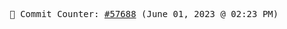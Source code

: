 <p align="center">
    <samp>
        📮 Commit Counter: <a href="https://github.com/Javascript-void0/Javascript-void0/commits/main">#57688</a> (June 01, 2023 @ 02:23 PM)
    </samp>
</p>